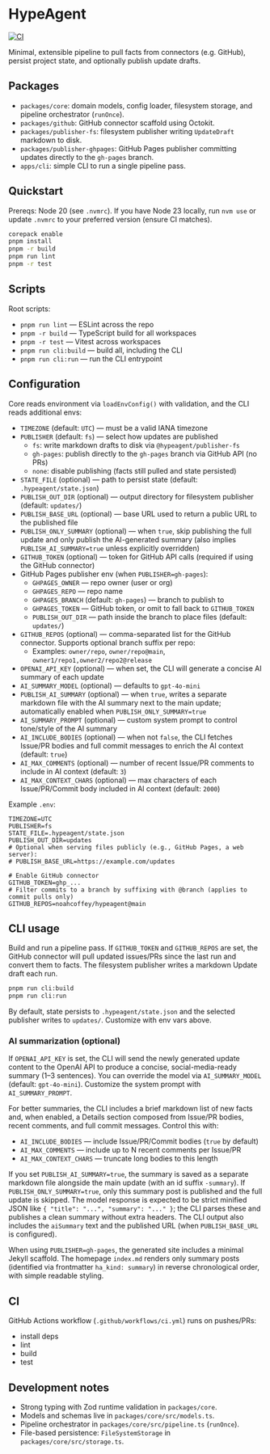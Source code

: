 # HypeAgent

[![CI](https://github.com/noahcoffey/HypeAgent/actions/workflows/ci.yml/badge.svg)](https://github.com/noahcoffey/HypeAgent/actions/workflows/ci.yml)

Minimal, extensible pipeline to pull facts from connectors (e.g. GitHub), persist project state, and optionally publish update drafts.

## Packages

- `packages/core`: domain models, config loader, filesystem storage, and pipeline orchestrator (`runOnce`).
- `packages/github`: GitHub connector scaffold using Octokit.
- `packages/publisher-fs`: filesystem publisher writing `UpdateDraft` markdown to disk.
- `packages/publisher-ghpages`: GitHub Pages publisher committing updates directly to the `gh-pages` branch.
- `apps/cli`: simple CLI to run a single pipeline pass.

## Quickstart

Prereqs: Node 20 (see `.nvmrc`). If you have Node 23 locally, run `nvm use` or update `.nvmrc` to your preferred version (ensure CI matches).

```bash
corepack enable
pnpm install
pnpm -r build
pnpm run lint
pnpm -r test
```

## Scripts

Root scripts:

- `pnpm run lint` — ESLint across the repo
- `pnpm -r build` — TypeScript build for all workspaces
- `pnpm -r test` — Vitest across workspaces
- `pnpm run cli:build` — build all, including the CLI
- `pnpm run cli:run` — run the CLI entrypoint

## Configuration

Core reads environment via `loadEnvConfig()` with validation, and the CLI reads additional envs:

- `TIMEZONE` (default: `UTC`) — must be a valid IANA timezone
- `PUBLISHER` (default: `fs`) — select how updates are published
  - `fs`: write markdown drafts to disk via `@hypeagent/publisher-fs`
  - `gh-pages`: publish directly to the `gh-pages` branch via GitHub API (no PRs)
  - `none`: disable publishing (facts still pulled and state persisted)
- `STATE_FILE` (optional) — path to persist state (default: `.hypeagent/state.json`)
- `PUBLISH_OUT_DIR` (optional) — output directory for filesystem publisher (default: `updates/`)
- `PUBLISH_BASE_URL` (optional) — base URL used to return a public URL to the published file
- `PUBLISH_ONLY_SUMMARY` (optional) — when `true`, skip publishing the full update and only publish the AI-generated summary (also implies `PUBLISH_AI_SUMMARY=true` unless explicitly overridden)
- `GITHUB_TOKEN` (optional) — token for GitHub API calls (required if using the GitHub connector)
- GitHub Pages publisher env (when `PUBLISHER=gh-pages`):
  - `GHPAGES_OWNER` — repo owner (user or org)
  - `GHPAGES_REPO` — repo name
  - `GHPAGES_BRANCH` (default: `gh-pages`) — branch to publish to
  - `GHPAGES_TOKEN` — GitHub token, or omit to fall back to `GITHUB_TOKEN`
  - `PUBLISH_OUT_DIR` — path inside the branch to place files (default: `updates/`)
- `GITHUB_REPOS` (optional) — comma-separated list for the GitHub connector. Supports optional branch suffix per repo:
  - Examples: `owner/repo`, `owner/repo@main`, `owner1/repo1,owner2/repo2@release`
- `OPENAI_API_KEY` (optional) — when set, the CLI will generate a concise AI summary of each update
- `AI_SUMMARY_MODEL` (optional) — defaults to `gpt-4o-mini`
- `PUBLISH_AI_SUMMARY` (optional) — when `true`, writes a separate markdown file with the AI summary next to the main update; automatically enabled when `PUBLISH_ONLY_SUMMARY=true`
- `AI_SUMMARY_PROMPT` (optional) — custom system prompt to control tone/style of the AI summary
- `AI_INCLUDE_BODIES` (optional) — when not `false`, the CLI fetches Issue/PR bodies and full commit messages to enrich the AI context (default: `true`)
- `AI_MAX_COMMENTS` (optional) — number of recent Issue/PR comments to include in AI context (default: `3`)
- `AI_MAX_CONTEXT_CHARS` (optional) — max characters of each Issue/PR/Commit body included in AI context (default: `2000`)

Example `.env`:

```
TIMEZONE=UTC
PUBLISHER=fs
STATE_FILE=.hypeagent/state.json
PUBLISH_OUT_DIR=updates
# Optional when serving files publicly (e.g., GitHub Pages, a web server):
# PUBLISH_BASE_URL=https://example.com/updates

# Enable GitHub connector
GITHUB_TOKEN=ghp_...
# Filter commits to a branch by suffixing with @branch (applies to commit pulls only)
GITHUB_REPOS=noahcoffey/hypeagent@main
```

## CLI usage

Build and run a pipeline pass. If `GITHUB_TOKEN` and `GITHUB_REPOS` are set, the GitHub connector will pull updated issues/PRs since the last run and convert them to facts. The filesystem publisher writes a markdown Update draft each run.

```bash
pnpm run cli:build
pnpm run cli:run
```

By default, state persists to `.hypeagent/state.json` and the selected publisher writes to `updates/`. Customize with env vars above.

### AI summarization (optional)

If `OPENAI_API_KEY` is set, the CLI will send the newly generated update content to the OpenAI API to produce a concise, social-media-ready summary (1–3 sentences). You can override the model via `AI_SUMMARY_MODEL` (default: `gpt-4o-mini`). Customize the system prompt with `AI_SUMMARY_PROMPT`.

For better summaries, the CLI includes a brief markdown list of new facts and, when enabled, a Details section composed from Issue/PR bodies, recent comments, and full commit messages. Control this with:

- `AI_INCLUDE_BODIES` — include Issue/PR/Commit bodies (`true` by default)
- `AI_MAX_COMMENTS` — include up to N recent comments per Issue/PR
- `AI_MAX_CONTEXT_CHARS` — truncate long bodies to this length

If you set `PUBLISH_AI_SUMMARY=true`, the summary is saved as a separate markdown file alongside the main update (with an id suffix `-summary`). If `PUBLISH_ONLY_SUMMARY=true`, only this summary post is published and the full update is skipped. The model response is expected to be strict minified JSON like `{ "title": "...", "summary": "..." }`; the CLI parses these and publishes a clean summary without extra headers. The CLI output also includes the `aiSummary` text and the published URL (when `PUBLISH_BASE_URL` is configured).

When using `PUBLISHER=gh-pages`, the generated site includes a minimal Jekyll scaffold. The homepage `index.md` renders only summary posts (identified via frontmatter `ha_kind: summary`) in reverse chronological order, with simple readable styling.

## CI

GitHub Actions workflow (`.github/workflows/ci.yml`) runs on pushes/PRs:

- install deps
- lint
- build
- test

## Development notes

- Strong typing with Zod runtime validation in `packages/core`.
- Models and schemas live in `packages/core/src/models.ts`.
- Pipeline orchestrator in `packages/core/src/pipeline.ts` (`runOnce`).
- File-based persistence: `FileSystemStorage` in `packages/core/src/storage.ts`.
